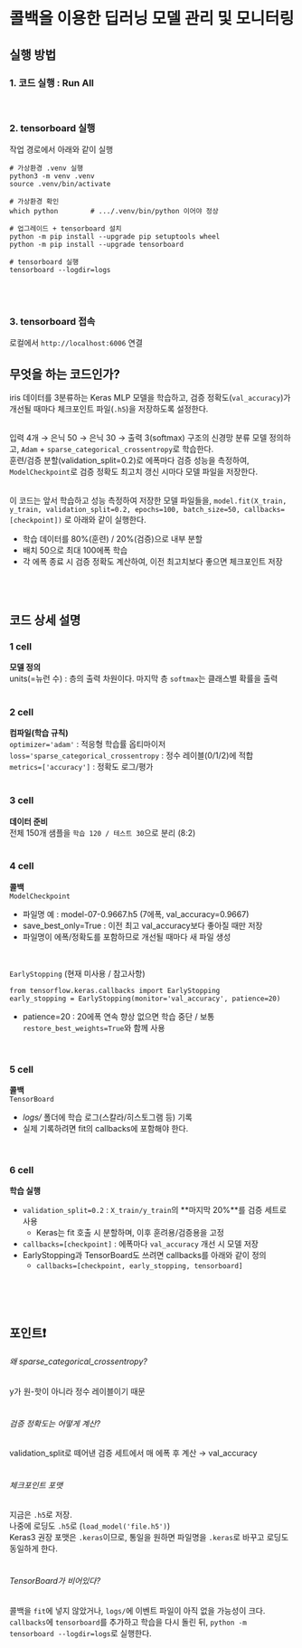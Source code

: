 # 콜백을 이용한 딥러닝 모델 관리 및 모니터링

## 실행 방법   
### 1. 코드 실행 : Run All  
<br>

### 2. tensorboard 실행   
작업 경로에서 아래와 같이 실행  
```
# 가상환경 .venv 실행
python3 -m venv .venv
source .venv/bin/activate

# 가상환경 확인
which python        # .../.venv/bin/python 이어야 정상

# 업그레이드 + tensorboard 설치
python -m pip install --upgrade pip setuptools wheel
python -m pip install --upgrade tensorboard

# tensorboard 실행
tensorboard --logdir=logs
```
<br>
<br>

### 3. tensorboard 접속  
로컬에서 `http://localhost:6006` 연결  

## 무엇을 하는 코드인가?  
iris 데이터를 3분류하는 Keras MLP 모델을 학습하고, 검증 정확도(`val_accuracy`)가 개선될 때마다 체크포인트 파일(`.h5`)을 저장하도록 설정한다.  
<br>

입력 4개 → 은닉 50 → 은닉 30 → 출력 3(softmax) 구조의 신경망 분류 모델 정의하고, `Adam` + `sparse_categorical_crossentropy`로 학습한다.  
훈련/검증 분할(validation_split=0.2)로 에폭마다 검증 성능을 측정하여, `ModelCheckpoint`로 검증 정확도 최고치 갱신 시마다 모델 파일을 저장한다.  
<br>

이 코드는 앞서 학습하고 성능 측정하여 저장한 모델 파일들을, `model.fit(X_train, y_train, validation_split=0.2, epochs=100, batch_size=50, callbacks=[checkpoint])` 로 아래와 같이 실행한다.  
- 학습 데이터를 80%(훈련) / 20%(검증)으로 내부 분할  
- 배치 50으로 최대 100에폭 학습  
- 각 에폭 종료 시 검증 정확도 계산하여, 이전 최고치보다 좋으면 체크포인트 저장  
<br>
<br>

## 코드 상세 설명  
### 1 cell
**모델 정의**  
units(=뉴런 수) : 층의 출력 차원이다. 마지막 층 `softmax`는 클래스별 확률을 출력  
<br>

### 2 cell  
**컴파일(학습 규칙)**  
`optimizer='adam'` : 적응형 학습률 옵티마이저  
`loss='sparse_categorical_crossentropy` : 정수 레이블(0/1/2)에 적합  
`metrics=['accuracy']` : 정확도 로그/평가  
<br>  

### 3 cell  
**데이터 준비**  
전체 150개 샘플을 `학습 120 / 테스트 30`으로 분리 (8:2)  
<br>  

### 4 cell
**콜백**  
`ModelCheckpoint`
- 파일명 예 : model-07-0.9667.h5 (7에폭, val_accuracy=0.9667)  
- save_best_only=True : 이전 최고 val_accuracy보다 좋아질 때만 저장  
- 파일명이 에폭/정확도를 포함하므로 개선될 때마다 새 파일 생성  
<br>

`EarlyStopping` (현재 미사용 / 참고사항)
```
from tensorflow.keras.callbacks import EarlyStopping
early_stopping = EarlyStopping(monitor='val_accuracy', patience=20)
```
- patience=20 : 20에폭 연속 향상 없으면 학습 중단 / 보통 `restore_best_weights=True`와 함께 사용  
<br>  

### 5 cell  
**콜백**  
`TensorBoard`
- *logs/* 폴더에 학습 로그(스칼라/히스토그램 등) 기록  
- 실제 기록하려면 fit의 callbacks에 포함해야 한다.  
<br>  

### 6 cell 
**학습 실행**
- `validation_split=0.2` : `X_train/y_train`의 **마지막 20%**를 검증 세트로 사용  
  - Keras는 fit 호출 시 분할하며, 이후 훈려용/검증용을 고정  
- `callbacks=[checkpoint]` : 에폭마다 `val_accuracy` 개선 시 모델 저장  
- EarlyStopping과 TensorBoard도 쓰려면 callbacks를 아래와 같이 정의  
  - `callbacks=[checkpoint, early_stopping, tensorboard]`
<br>
<br>
<br>

## 포인트❗
###### 왜 sparse_categorical_crossentropy?  
y가 원-핫이 아니라 정수 레이블이기 때문  
<br>

###### 검증 정확도는 어떻게 계산?  
validation_split로 떼어낸 검증 세트에서 매 에폭 후 계산 → val_accuracy  
<br>

###### 체크포인트 포맷  
지금은 `.h5`로 저장.  
나중에 로딩도 `.h5`로 (`load_model('file.h5')`)  
Keras3 권장 포맷은 `.keras`이므로, 통일을 원하면 파일명을 `.keras`로 바꾸고 로딩도 동일하게 한다.  
<br>

###### TensorBoard가 비어있다?
콜백을 `fit`에 넣지 않았거나, `logs/`에 이벤트 파일이 아직 없을 가능성이 크다.  
`callbacks`에 `tensorboard`를 추가하고 학습을 다시 돌린 뒤, `python -m tensorboard --logdir=logs`로 실행한다.